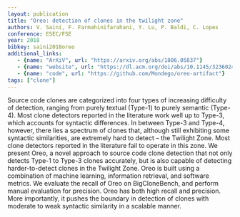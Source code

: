 ```yaml
---
layout: publication
title: "Oreo: detection of clones in the twilight zone"
authors: V. Saini, F. Farmahinifarahani, Y. Lu, P. Baldi, C. Lopes
conference: ESEC/FSE
year: 2018
bibkey: saini2018oreo
additional_links:
   - {name: "ArXiV", url: "https://arxiv.org/abs/1806.05837"}
   - {name: "website", url: "https://dl.acm.org/doi/abs/10.1145/3236024.3236026"}
   - {name: "code", url: "https://github.com/Mondego/oreo-artifact"}
tags: ["clone"]
---
```

Source code clones are categorized into four types of increasing difficulty of detection, ranging from purely textual (Type-1) to purely semantic (Type-4). Most clone detectors reported in the literature work well up to Type-3, which accounts for syntactic differences. In between Type-3 and Type-4, however, there lies a spectrum of clones that, although still exhibiting some syntactic similarities, are extremely hard to detect – the Twilight Zone. Most clone detectors reported in the literature fail to operate in this zone. We present Oreo, a novel approach to source code clone detection that not only detects Type-1 to Type-3 clones accurately, but is also capable of detecting harder-to-detect clones in the Twilight Zone. Oreo is built using a combination of machine learning, information retrieval, and software metrics. We evaluate the recall of Oreo on BigCloneBench, and perform manual evaluation for precision. Oreo has both high recall and precision. More importantly, it pushes the boundary in detection of clones with moderate to weak syntactic similarity in a scalable manner.
